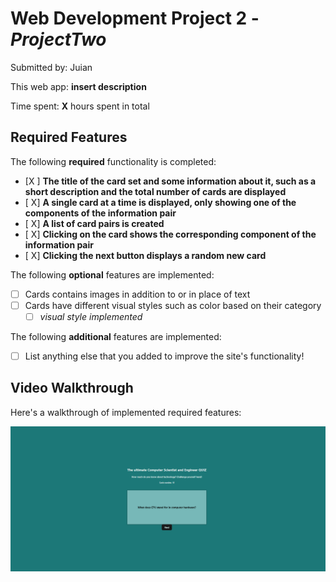 # Web Development Project 2 - *ProjectTwo*

Submitted by: Juian

This web app: **insert description**

Time spent: **X** hours spent in total

## Required Features

The following **required** functionality is completed:

- [X ] **The title of the card set and some information about it, such as a short description and the total number of cards are displayed**
- [ X] **A single card at a time is displayed, only showing one of the components of the information pair**
- [ X] **A list of card pairs is created**
- [ X] **Clicking on the card shows the corresponding component of the information pair**
- [ X] **Clicking the next button displays a random new card**

The following **optional** features are implemented:

- [ ] Cards contains images in addition to or in place of text
- [ ] Cards have different visual styles such as color based on their category
  - [ ] *visual style implemented*

The following **additional** features are implemented:

* [ ] List anything else that you added to improve the site's functionality!

## Video Walkthrough

Here's a walkthrough of implemented required features:

<img src='./src/assets/Project2.gif' title='Video Walkthrough' width='' alt='Video Walkthrough' />

